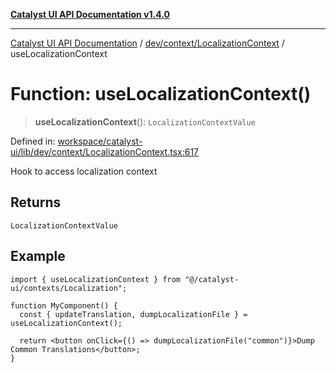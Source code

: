 [**Catalyst UI API Documentation v1.4.0**](../../../../README.md)

---

[Catalyst UI API Documentation](../../../../README.md) / [dev/context/LocalizationContext](../README.md) / useLocalizationContext

# Function: useLocalizationContext()

> **useLocalizationContext**(): `LocalizationContextValue`

Defined in: [workspace/catalyst-ui/lib/dev/context/LocalizationContext.tsx:617](https://github.com/TheBranchDriftCatalyst/catalyst-ui/blob/main/lib/dev/context/LocalizationContext.tsx#L617)

Hook to access localization context

## Returns

`LocalizationContextValue`

## Example

```tsx
import { useLocalizationContext } from "@/catalyst-ui/contexts/Localization";

function MyComponent() {
  const { updateTranslation, dumpLocalizationFile } = useLocalizationContext();

  return <button onClick={() => dumpLocalizationFile("common")}>Dump Common Translations</button>;
}
```
